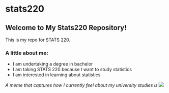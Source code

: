 # stats220
## Welcome to My Stats220 Repository!
This is my repo for STATS 220. 

### A little about **me**:

- I am undertaking a degree in bachelor
- I am taking STATS 220 because I want to study statistics
- I am interested in learning about statistics

*A meme that captures how I currently feel about my university studies is*
![](https://media.tenor.com/nUolmeC7l14AAAAi/dog-meme.gif)
